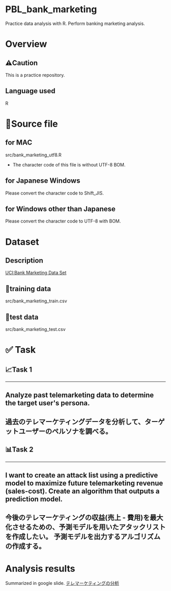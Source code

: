 # PBL_bank_marketing
Practice data analysis with R. Perform banking marketing analysis.

# Overview
## ⚠️Caution
This is a practice repository.

## Language used
R

# 💩Source file
## for MAC
src/bank_marketing_utf8.R
* The character code of this file is without UTF-8 BOM.

## for Japanese Windows
Please convert the character code to Shift_JIS.
## for Windows other than Japanese
Please convert the character code to UTF-8 with BOM.

# Dataset
## Description
[UCI:Bank Marketing Data Set](https://archive.ics.uci.edu/ml/datasets/bank+marketing#)
## 📃training data
src/bank_marketing_train.csv
## 📑test data
src/bank_marketing_test.csv

# ✅ Task
## 📈Task 1
---
Analyze past telemarketing data to determine the target user's persona.
---
過去のテレマーケティングデータを分析して、ターゲットユーザーのペルソナを調べる。
---

## 📊Task 2
---
I want to create an attack list using a predictive model to maximize future telemarketing revenue (sales-cost).
Create an algorithm that outputs a prediction model.
---
今後のテレマーケティングの収益(売上 - 費用)を最大化させるための、予測モデルを用いたアタックリストを作成したい。
予測モデルを出力するアルゴリズムの作成する。
---

# Analysis results
Summarized in google slide.
[テレマーケティングの分析](https://docs.google.com/presentation/d/1XOTe0vtXPOcgHAdQlEiVnjTgES54jnAREL0m6kwSyWs/edit?usp=sharing)